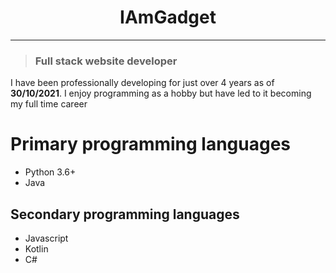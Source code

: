 # <center>**IAmGadget**</center>
***

> ### Full stack website developer

I have been professionally developing for just over 4 years as of __30/10/2021__. I enjoy programming as a hobby but have led to it becoming my full time career

# Primary programming languages
* Python 3.6+
* Java

## Secondary programming languages
* Javascript
* Kotlin
* C#
